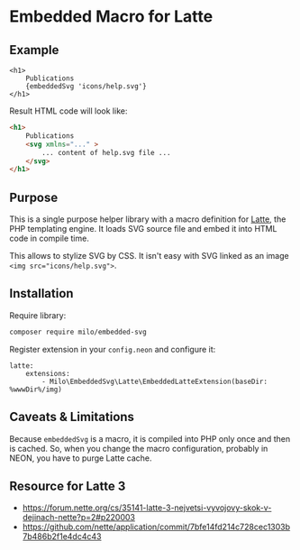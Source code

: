# Embedded Macro for Latte

## Example

```latte
<h1>
    Publications
    {embeddedSvg 'icons/help.svg'}
</h1>
```

Result HTML code will look like:

```html
<h1>
    Publications
    <svg xmlns="..." >
        ... content of help.svg file ...
    </svg>
</h1>
```

## Purpose

This is a single purpose helper library with a macro definition for [Latte](https://latte.nette.org/), the PHP templating engine.
It loads SVG source file and embed it into HTML code in compile time.

This allows to stylize SVG by CSS. It isn't easy with SVG linked as an image `<img src="icons/help.svg">`.

## Installation

Require library:

```bash
composer require milo/embedded-svg
```

Register extension in your `config.neon` and configure it:

```neon
latte:
    extensions:
        - Milo\EmbeddedSvg\Latte\EmbeddedLatteExtension(baseDir: %wwwDir%/img)
```

## Caveats & Limitations

Because `embeddedSvg` is a macro, it is compiled into PHP only once and then is cached.
So, when you change the macro configuration, probably in NEON, you have to purge Latte cache.

## Resource for Latte 3

* https://forum.nette.org/cs/35141-latte-3-nejvetsi-vyvojovy-skok-v-dejinach-nette?p=2#p220003
* https://github.com/nette/application/commit/7bfe14fd214c728cec1303b7b486b2f1e4dc4c43
